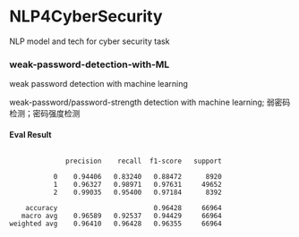 # NLP4CyberSecurity
NLP  model and tech  for cyber security task










### weak-password-detection-with-ML

weak password detection with machine learning

weak-password/password-strength detection with machine learning; 弱密码检测；密码强度检测

#### **Eval Result**

```

              precision    recall  f1-score   support

           0    0.94406   0.83240   0.88472      8920
           1    0.96327   0.98971   0.97631     49652
           2    0.99035   0.95400   0.97184      8392

    accuracy                        0.96428     66964
   macro avg    0.96589   0.92537   0.94429     66964
weighted avg    0.96410   0.96428   0.96355     66964

```
